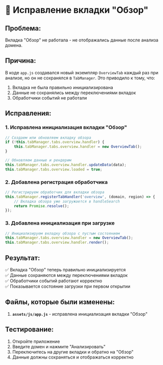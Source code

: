 # 🔧 Исправление вкладки "Обзор"

## Проблема:
Вкладка "Обзор" не работала - не отображались данные после анализа домена.

## Причина:
В коде `app.js` создавался новый экземпляр `OverviewTab` каждый раз при анализе, но он не сохранялся в `TabManager`. Это приводило к тому, что:

1. Вкладка не была правильно инициализирована
2. Данные не сохранялись между переключениями вкладок
3. Обработчики событий не работали

## Исправления:

### 1. **Исправлена инициализация вкладки "Обзор"**
```javascript
// Создаем или обновляем вкладку обзора
if (!this.tabManager.tabs.overview.handler) {
    this.tabManager.tabs.overview.handler = new OverviewTab();
}

// Обновляем данные и рендерим
this.tabManager.tabs.overview.handler.updateData(data);
this.tabManager.tabs.overview.loaded = true;
```

### 2. **Добавлена регистрация обработчика**
```javascript
// Регистрируем обработчик для вкладки обзора
this.tabManager.registerTabHandler('overview', (domain, region) => {
    // Вкладка обзора уже загружается в handleSearch
    return Promise.resolve();
});
```

### 3. **Добавлена инициализация при загрузке**
```javascript
// Инициализируем вкладку обзора с пустым состоянием
this.tabManager.tabs.overview.handler = new OverviewTab();
this.tabManager.tabs.overview.handler.render();
```

## Результат:

✅ Вкладка "Обзор" теперь правильно инициализируется  
✅ Данные сохраняются между переключениями вкладок  
✅ Обработчики событий работают корректно  
✅ Показывается состояние загрузки при первом открытии  

## Файлы, которые были изменены:

1. **`assets/js/app.js`** - исправлена инициализация вкладки "Обзор"

## Тестирование:

1. Откройте приложение
2. Введите домен и нажмите "Анализировать"
3. Переключитесь на другие вкладки и обратно на "Обзор"
4. Данные должны сохраняться и отображаться корректно
